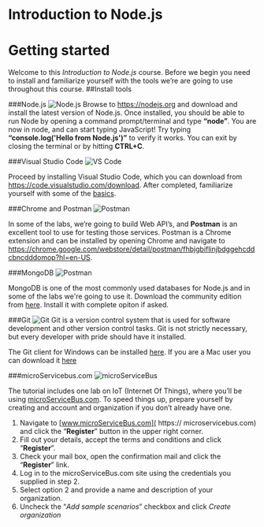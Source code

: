 # Introduction to Node.js
# Getting started
Welcome to this *Introduction to Node.js* course. Before we begin you need to install and familiarize yourself with the tools we’re are going to use throughout this course.
##Install tools

###Node.js <img src="https://microservicebus.blob.core.windows.net/sample/nodejs-256.png" alt="Node.js"/>
Browse to https://nodejs.org and download and install the latest version of Node.js. Once installed, you should be able to run Node by opening a command prompt/terminal and type **“node”**. You are now in node, and can start typing JavaScript! Try typing **“console.log('Hello from Node.js')”** to verify it works. You can exit by closing the terminal or by hitting **CTRL+C**.

###Visual Studio Code <img src="https://microservicebus.blob.core.windows.net/sample/svcode.png" alt="VS Code"/>

Proceed by installing Visual Studio Code, which you can download from https://code.visualstudio.com/download. 
After completed, familiarize yourself with some of the [basics](https://code.visualstudio.com/docs/editor/codebasics).

###Chrome and Postman <img src="https://microservicebus.blob.core.windows.net/sample/postman.png" alt="Postman"/>

In some of the labs, we’re going to build Web API’s, and **Postman** is an excellent tool to use for testing those services. Postman is a Chrome extension and can be installed by opening Chrome and navigate to https://chrome.google.com/webstore/detail/postman/fhbjgbiflinjbdggehcddcbncdddomop?hl=en-US.

###MongoDB <img src="https://microservicebus.blob.core.windows.net/sample/mongo.png" alt="Postman"/>

MongoDB is one of the most commonly used databases for Node.js and in some of the labs we're going to use it. Download the community edition from [here](https://www.mongodb.com/download-center?jmp=docs&_ga=1.150965301.2000935923.1474745557#community]). Install it with complete opiton if asked.

###Git <img src="https://microservicebus.blob.core.windows.net/sample/git.png" alt="Git"/>
Git is a version control system that is used for software development and other version control tasks. Git is not strictly necessary, but every developer with pride should have it installed. 

The Git client for Windows can be installed [here]( https://git-scm.com/download/win). If you are a Mac user you can download it [here]( https://git-scm.com/download/mac)

###microServicebus.com <img src="https://microservicebus.blob.core.windows.net/sample/msb.png" alt="microServiceBus"/>

The tutorial includes one lab on IoT (Internet Of Things), where you’ll be using [microServiceBus.com]( https://microServiceBus.com). To speed things up, prepare yourself by creating and account and organization if you don’t already have one.

1. Navigate to [www.microServiceBus.com]( https:// microservicebus.com) and click the “**Register**” button in the upper right corner. 
2. Fill out your details, accept the terms and conditions and click “**Register**”. 
3. Check your mail box, open the confirmation mail and click the “**Register**” link. 
4. Log in to the microServiceBus.com site using the credentials you supplied in step 2. 
5. Select option 2 and provide a name and description of your organization. 
6. Uncheck the “*Add sample scenarios*” checkbox and click *Create organization*
